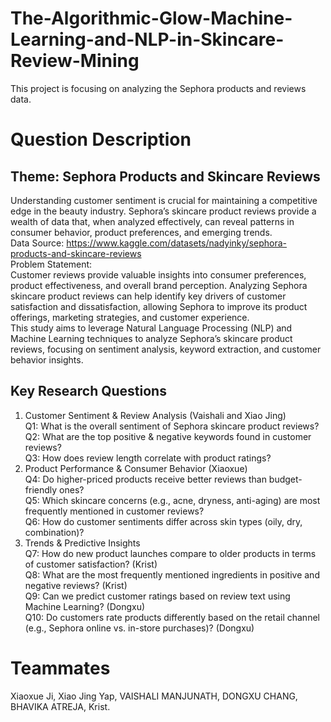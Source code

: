 # The-Algorithmic-Glow-Machine-Learning-and-NLP-in-Skincare-Review-Mining
This project is focusing on analyzing the Sephora products and reviews data.  

# Question Description  
## Theme: Sephora Products and Skincare Reviews  

Understanding customer sentiment is crucial for maintaining a competitive edge in the beauty industry. Sephora’s skincare product reviews provide a wealth of data that, when analyzed effectively, can reveal patterns in consumer behavior, product preferences, and emerging trends.  
Data Source: https://www.kaggle.com/datasets/nadyinky/sephora-products-and-skincare-reviews  
Problem Statement:  
Customer reviews provide valuable insights into consumer preferences, product effectiveness, and overall brand perception. Analyzing Sephora skincare product reviews can help identify key drivers of customer satisfaction and dissatisfaction, allowing Sephora to improve its product offerings, marketing strategies, and customer experience.  
This study aims to leverage Natural Language Processing (NLP) and Machine Learning techniques to analyze Sephora’s skincare product reviews, focusing on sentiment analysis, keyword extraction, and customer behavior insights.  

## Key Research Questions  
1. Customer Sentiment & Review Analysis (Vaishali and Xiao Jing)  
Q1: What is the overall sentiment of Sephora skincare product reviews?  
Q2: What are the top positive & negative keywords found in customer reviews?  
Q3: How does review length correlate with product ratings?  
2. Product Performance & Consumer Behavior (Xiaoxue)  
Q4: Do higher-priced products receive better reviews than budget-friendly ones?  
Q5: Which skincare concerns (e.g., acne, dryness, anti-aging) are most frequently mentioned in customer reviews?  
Q6: How do customer sentiments differ across skin types (oily, dry, combination)?  
3. Trends & Predictive Insights  
Q7: How do new product launches compare to older products in terms of customer satisfaction? (Krist)  
Q8: What are the most frequently mentioned ingredients in positive and negative reviews? (Krist)  
Q9: Can we predict customer ratings based on review text using Machine Learning? (Dongxu)  
Q10: Do customers rate products differently based on the retail channel (e.g., Sephora online vs. in-store purchases)? (Dongxu)  


# Teammates  
Xiaoxue Ji, Xiao Jing Yap, VAISHALI MANJUNATH, DONGXU CHANG,  BHAVIKA ATREJA, Krist.  


